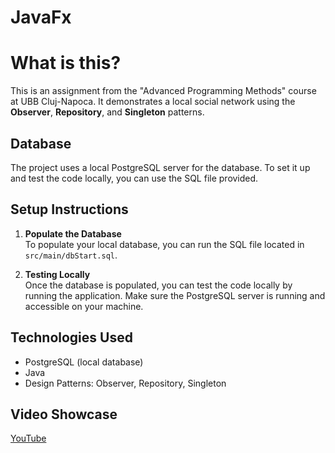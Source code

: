 # JavaFx
# What is this?

This is an assignment from the "Advanced Programming Methods" course at UBB Cluj-Napoca. It demonstrates a local social network using the **Observer**, **Repository**, and **Singleton** patterns.

## Database

The project uses a local PostgreSQL server for the database. To set it up and test the code locally, you can use the SQL file provided.

## Setup Instructions

1. **Populate the Database**  
   To populate your local database, you can run the SQL file located in `src/main/dbStart.sql`.

2. **Testing Locally**  
   Once the database is populated, you can test the code locally by running the application. Make sure the PostgreSQL server is running and accessible on your machine.

## Technologies Used

- PostgreSQL (local database)
- Java
- Design Patterns: Observer, Repository, Singleton

## Video Showcase
  
[YouTube](https://youtu.be/ljC1vVDEbQ4)


 
